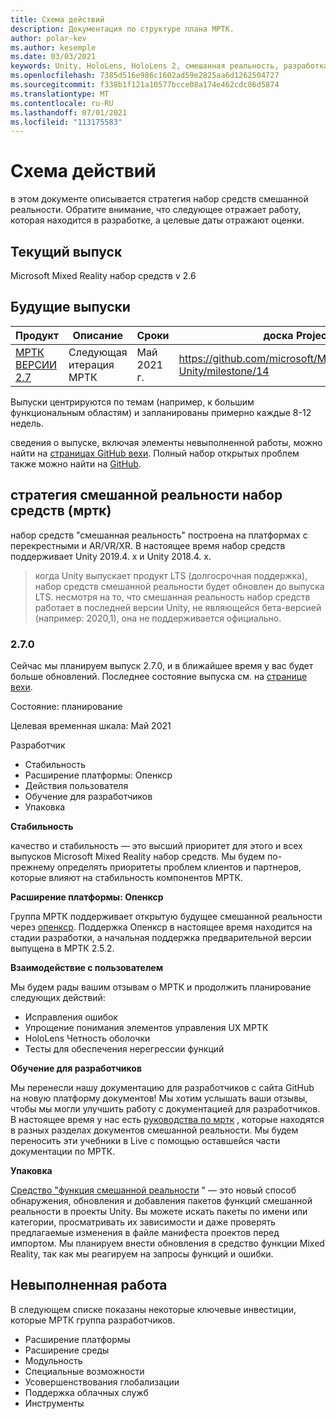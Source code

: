 ```yaml
---
title: Схема действий
description: Документация по структуре плана МРТК.
author: polar-kev
ms.author: kesemple
ms.date: 03/03/2021
keywords: Unity, HoloLens, HoloLens 2, смешанная реальность, разработка, мртк
ms.openlocfilehash: 7385d516e986c1602ad59e2825aa6d1262504727
ms.sourcegitcommit: f338b1f121a10577bcce08a174e462cdc86d5874
ms.translationtype: MT
ms.contentlocale: ru-RU
ms.lasthandoff: 07/01/2021
ms.locfileid: "113175583"
---
```

# <a name="roadmap"></a>Схема действий

в этом документе описывается стратегия набор средств смешанной реальности. Обратите внимание, что следующее отражает работу, которая находится в разработке, а целевые даты отражают оценки.

## <a name="current-release"></a>Текущий выпуск

Microsoft Mixed Reality набор средств v 2.6

## <a name="upcoming-releases"></a>Будущие выпуски

| Продукт | Описание | Сроки | доска Project |
| --- | --- | --- | --- |
| [МРТК ВЕРСИИ 2.7](#270) | Следующая итерация МРТК | Май 2021 г. | https://github.com/microsoft/MixedRealityToolkit-Unity/milestone/14 |

Выпуски центрируются по темам (например, к большим функциональным областям) и запланированы примерно каждые 8-12 недель.

сведения о выпуске, включая элементы невыполненной работы, можно найти на [страницах GitHub вехи](https://github.com/Microsoft/MixedRealityToolkit-Unity/milestones). Полный набор открытых проблем также можно найти на [GitHub](https://github.com/microsoft/MixedRealityToolkit-Unity/issues).

## <a name="mixed-reality-toolkit-mrtk-roadmap"></a>стратегия смешанной реальности набор средств (мртк)

набор средств "смешанная реальность" построена на платформах с перекрестными и AR/VR/XR. В настоящее время набор средств поддерживает Unity 2019.4. x и Unity 2018.4. x.

> когда Unity выпускает продукт LTS (долгосрочная поддержка), набор средств смешанной реальности будет обновлен до выпуска LTS. несмотря на то, что смешанная реальность набор средств работает в последней версии Unity, не являющейся бета-версией (например: 2020,1), она не поддерживается официально.

### <a name="270"></a>2.7.0

Сейчас мы планируем выпуск 2.7.0, и в ближайшее время у вас будет больше обновлений.
Последнее состояние выпуска см. на [странице вехи](https://github.com/microsoft/MixedRealityToolkit-Unity/milestone/14).

Состояние: планирование

Целевая временная шкала: Май 2021

Разработчик

- Стабильность 
- Расширение платформы: Опенкср
- Действия пользователя
- Обучение для разработчиков
- Упаковка

**Стабильность**

качество и стабильность — это высший приоритет для этого и всех выпусков Microsoft Mixed Reality набор средств. Мы будем по-прежнему определять приоритеты проблем клиентов и партнеров, которые влияют на стабильность компонентов МРТК.

**Расширение платформы: Опенкср**

Группа МРТК поддерживает открытую будущее смешанной реальности через [опенкср](https://techcommunity.microsoft.com/t5/mixed-reality-blog/moving-forward-to-openxr/ba-p/1825672). Поддержка Опенкср в настоящее время находится на стадии разработки, а начальная поддержка предварительной версии выпущена в МРТК 2.5.2.

**Взаимодействие с пользователем**

Мы будем рады вашим отзывам о МРТК и продолжить планирование следующих действий:

- Исправления ошибок
- Упрощение понимания элементов управления UX МРТК
- HoloLens Четность оболочки
- Тесты для обеспечения нерегрессии функций

**Обучение для разработчиков**

Мы перенесли нашу документацию для разработчиков с сайта GitHub на новую платформу документов! Мы хотим услышать ваши отзывы, чтобы мы могли улучшить работу с документацией для разработчиков.
В настоящее время у нас есть [руководства по мртк](/windows/mixed-reality/develop/unity/tutorials) , которые находятся в разных разделах документов смешанной реальности. Мы будем переносить эти учебники в Live с помощью оставшейся части документации по МРТК. 

**Упаковка**

[Средство "функция смешанной реальности](/windows/mixed-reality/develop/unity/welcome-to-mr-feature-tool) " — это новый способ обнаружения, обновления и добавления пакетов функций смешанной реальности в проекты Unity. Вы можете искать пакеты по имени или категории, просматривать их зависимости и даже проверять предлагаемые изменения в файле манифеста проектов перед импортом. Мы планируем внести обновления в средство функции Mixed Reality, так как мы реагируем на запросы функций и ошибки.

## <a name="backlog"></a>Невыполненная работа

В следующем списке показаны некоторые ключевые инвестиции, которые МРТК группа разработчиков.

- Расширение платформы
- Расширение среды
- Модульность
- Специальные возможности
- Усовершенствования глобализации
- Поддержка облачных служб
- Инструменты
